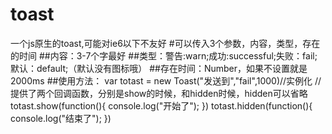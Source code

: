 # toast
一个js原生的toast,可能对ie6以下不友好
#可以传入3个参数，内容，类型，存在的时间
##内容：3-7个字最好
##类型：警告:warn;成功:successful;失败：fail;默认：default;（默认没有图标哦）
##存在时间：Number，如果不设置就是2000ms
##使用方法：
  var totast = new Toast("发送到","fail",1000)//实例化
  //提供了两个回调函数，分别是show的时候，和hidden时候，hidden可以省略
      totast.show(function(){
          console.log("开始了");
      })
      totast.hidden(function(){
          console.log("结束了");
      })
